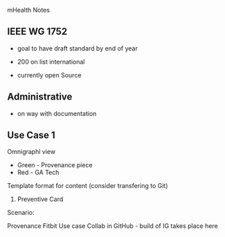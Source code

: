 mHealth Notes

## IEEE WG 1752
- goal to have draft standard by end of year
- 200 on list international

- currently open Source

## Administrative

- on way with documentation

## Use Case 1

Omnigraphl view
  - Green - Provenance piece
  - Red - GA Tech

Template format for content (consider transfering to Git)

1.  Preventive Card

Scenario:




Provenance Fitbit Use case
Collab in GitHub - build of IG takes place here
